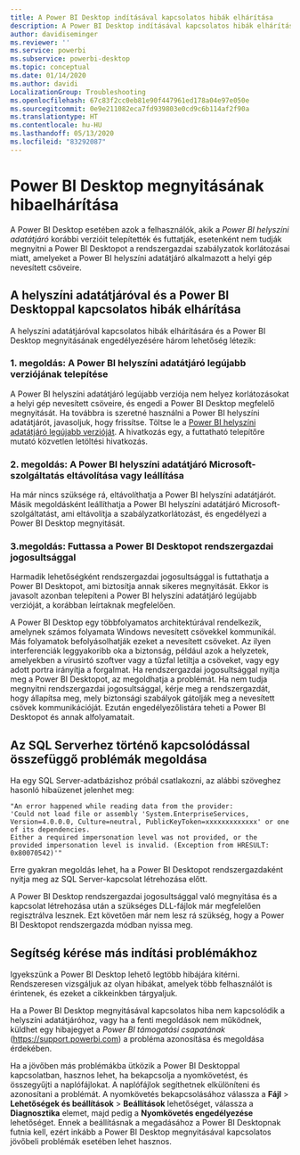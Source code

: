 ```yaml
---
title: A Power BI Desktop indításával kapcsolatos hibák elhárítása
description: A Power BI Desktop indításával kapcsolatos hibák elhárítása
author: davidiseminger
ms.reviewer: ''
ms.service: powerbi
ms.subservice: powerbi-desktop
ms.topic: conceptual
ms.date: 01/14/2020
ms.author: davidi
LocalizationGroup: Troubleshooting
ms.openlocfilehash: 67c83f2cc0eb81e90f447961ed178a04e97e050e
ms.sourcegitcommit: 0e9e211082eca7fd939803e0cd9c6b114af2f90a
ms.translationtype: HT
ms.contentlocale: hu-HU
ms.lasthandoff: 05/13/2020
ms.locfileid: "83292087"
---
```

# <a name="troubleshoot-opening-power-bi-desktop"></a>Power BI Desktop megnyitásának hibaelhárítása

A Power BI Desktop esetében azok a felhasználók, akik a *Power BI helyszíni adatátjáró* korábbi verzióit telepítették és futtatják, esetenként nem tudják megnyitni a Power BI Desktopot a rendszergazdai szabályzatok korlátozásai miatt, amelyeket a Power BI helyszíni adatátjáró alkalmazott a helyi gép nevesített csöveire.

## <a name="resolve-issues-with-the-on-premises-data-gateway-and-power-bi-desktop"></a>A helyszíni adatátjáróval és a Power BI Desktoppal kapcsolatos hibák elhárítása

A helyszíni adatátjáróval kapcsolatos hibák elhárítására és a Power BI Desktop megnyitásának engedélyezésére három lehetőség létezik:

### <a name="resolution-1-install-the-latest-version-of-power-bi-on-premises-data-gateway"></a>1\. megoldás: A Power BI helyszíni adatátjáró legújabb verziójának telepítése

A Power BI helyszíni adatátjáró legújabb verziója nem helyez korlátozásokat a helyi gép nevesített csöveire, és engedi a Power BI Desktop megfelelő megnyitását. Ha továbbra is szeretné használni a Power BI helyszíni adatátjárót, javasoljuk, hogy frissítse. Töltse le a [Power BI helyszíni adatátjáró legújabb verzióját](https://go.microsoft.com/fwlink/?LinkId=698863). A hivatkozás egy, a futtatható telepítőre mutató közvetlen letöltési hivatkozás.

### <a name="resolution-2-uninstall-or-stop-the-power-bi-on-premises-data-gateway-microsoft-service"></a>2\. megoldás: A Power BI helyszíni adatátjáró Microsoft-szolgáltatás eltávolítása vagy leállítása

Ha már nincs szüksége rá, eltávolíthatja a Power BI helyszíni adatátjárót. Másik megoldásként leállíthatja a Power BI helyszíni adatátjáró Microsoft-szolgáltatást, ami eltávolítja a szabályzatkorlátozást, és engedélyezi a Power BI Desktop megnyitását.

### <a name="resolution-3-run-power-bi-desktop-with-administrator-privilege"></a>3\.megoldás: Futtassa a Power BI Desktopot rendszergazdai jogosultsággal

Harmadik lehetőségként rendszergazdai jogosultsággal is futtathatja a Power BI Desktopot, ami biztosítja annak sikeres megnyitását. Ekkor is javasolt azonban telepíteni a Power BI helyszíni adatátjáró legújabb verzióját, a korábban leírtaknak megfelelően.

A Power BI Desktop egy többfolyamatos architektúrával rendelkezik, amelynek számos folyamata Windows nevesített csövekkel kommunikál. Más folyamatok befolyásolhatják ezeket a nevesített csöveket. Az ilyen interferenciák leggyakoribb oka a biztonság, például azok a helyzetek, amelyekben a vírusirtó szoftver vagy a tűzfal letiltja a csöveket, vagy egy adott portra irányítja a forgalmat. Ha rendszergazdai jogosultsággal nyitja meg a Power BI Desktopot, az megoldhatja a problémát. Ha nem tudja megnyitni rendszergazdai jogosultsággal, kérje meg a rendszergazdát, hogy állapítsa meg, mely biztonsági szabályok gátolják meg a nevesített csövek kommunikációját. Ezután engedélyezőlistára teheti a Power BI Desktopot és annak alfolyamatait.

## <a name="resolve-issues-when-connecting-to-sql-server"></a>Az SQL Serverhez történő kapcsolódással összefüggő problémák megoldása

Ha egy SQL Server-adatbázishoz próbál csatlakozni, az alábbi szöveghez hasonló hibaüzenet jelenhet meg:

`"An error happened while reading data from the provider:`\
`'Could not load file or assembly 'System.EnterpriseServices, Version=4.0.0.0, Culture=neutral, PublicKeyToken=xxxxxxxxxxxxx' or one of its dependencies.`\
`Either a required impersonation level was not provided, or the provided impersonation level is invalid. (Exception from HRESULT: 0x80070542)'"`

Erre gyakran megoldás lehet, ha a Power BI Desktopot rendszergazdaként nyitja meg az SQL Server-kapcsolat létrehozása előtt.

A Power BI Desktop rendszergazdai jogosultsággal való megnyitása és a kapcsolat létrehozása után a szükséges DLL-fájlok már megfelelően regisztrálva lesznek. Ezt követően már nem lesz rá szükség, hogy a Power BI Desktopot rendszergazda módban nyissa meg.

## <a name="get-help-with-other-launch-issues"></a>Segítség kérése más indítási problémákhoz

Igyekszünk a Power BI Desktop lehető legtöbb hibájára kitérni. Rendszeresen vizsgáljuk az olyan hibákat, amelyek több felhasználót is érintenek, és ezeket a cikkeinkben tárgyaljuk.

Ha a Power BI Desktop megnyitásával kapcsolatos hiba nem kapcsolódik a helyszíni adatátjáróhoz, vagy ha a fenti megoldások nem működnek, küldhet egy hibajegyet a *Power BI támogatási csapatának* (<https://support.powerbi.com>) a probléma azonosítása és megoldása érdekében.

Ha a jövőben más problémákba ütközik a Power BI Desktoppal kapcsolatban, hasznos lehet, ha bekapcsolja a nyomkövetést, és összegyűjti a naplófájlokat. A naplófájlok segíthetnek elkülöníteni és azonosítani a problémát. A nyomkövetés bekapcsolásához válassza a **Fájl** > **Lehetőségek és beállítások** > **Beállítások** lehetőséget, válassza a **Diagnosztika** elemet, majd pedig a **Nyomkövetés engedélyezése** lehetőséget. Ennek a beállításnak a megadásához a Power BI Desktopnak futnia kell, ezért inkább a Power BI Desktop megnyitásával kapcsolatos jövőbeli problémák esetében lehet hasznos.
